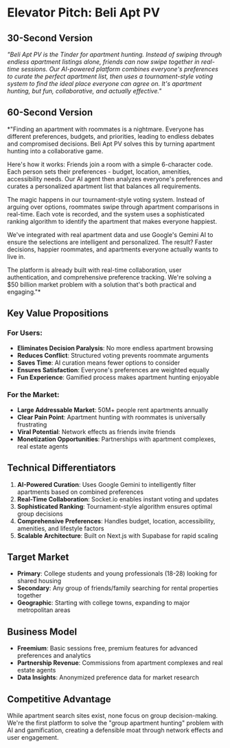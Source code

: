 # Elevator Pitch: Beli Apt PV

## 30-Second Version
*"Beli Apt PV is the Tinder for apartment hunting. Instead of swiping through endless apartment listings alone, friends can now swipe together in real-time sessions. Our AI-powered platform combines everyone's preferences to curate the perfect apartment list, then uses a tournament-style voting system to find the ideal place everyone can agree on. It's apartment hunting, but fun, collaborative, and actually effective."*

## 60-Second Version
*"Finding an apartment with roommates is a nightmare. Everyone has different preferences, budgets, and priorities, leading to endless debates and compromised decisions. Beli Apt PV solves this by turning apartment hunting into a collaborative game.

Here's how it works: Friends join a room with a simple 6-character code. Each person sets their preferences - budget, location, amenities, accessibility needs. Our AI agent then analyzes everyone's preferences and curates a personalized apartment list that balances all requirements. 

The magic happens in our tournament-style voting system. Instead of arguing over options, roommates swipe through apartment comparisons in real-time. Each vote is recorded, and the system uses a sophisticated ranking algorithm to identify the apartment that makes everyone happiest.

We've integrated with real apartment data and use Google's Gemini AI to ensure the selections are intelligent and personalized. The result? Faster decisions, happier roommates, and apartments everyone actually wants to live in.

The platform is already built with real-time collaboration, user authentication, and comprehensive preference tracking. We're solving a $50 billion market problem with a solution that's both practical and engaging."*

## Key Value Propositions

### For Users:
- **Eliminates Decision Paralysis**: No more endless apartment browsing
- **Reduces Conflict**: Structured voting prevents roommate arguments  
- **Saves Time**: AI curation means fewer options to consider
- **Ensures Satisfaction**: Everyone's preferences are weighted equally
- **Fun Experience**: Gamified process makes apartment hunting enjoyable

### For the Market:
- **Large Addressable Market**: 50M+ people rent apartments annually
- **Clear Pain Point**: Apartment hunting with roommates is universally frustrating
- **Viral Potential**: Network effects as friends invite friends
- **Monetization Opportunities**: Partnerships with apartment complexes, real estate agents

## Technical Differentiators

1. **AI-Powered Curation**: Uses Google Gemini to intelligently filter apartments based on combined preferences
2. **Real-Time Collaboration**: Socket.io enables instant voting and updates
3. **Sophisticated Ranking**: Tournament-style algorithm ensures optimal group decisions
4. **Comprehensive Preferences**: Handles budget, location, accessibility, amenities, and lifestyle factors
5. **Scalable Architecture**: Built on Next.js with Supabase for rapid scaling

## Target Market
- **Primary**: College students and young professionals (18-28) looking for shared housing
- **Secondary**: Any group of friends/family searching for rental properties together
- **Geographic**: Starting with college towns, expanding to major metropolitan areas

## Business Model
- **Freemium**: Basic sessions free, premium features for advanced preferences and analytics
- **Partnership Revenue**: Commissions from apartment complexes and real estate agents
- **Data Insights**: Anonymized preference data for market research

## Competitive Advantage
While apartment search sites exist, none focus on group decision-making. We're the first platform to solve the "group apartment hunting" problem with AI and gamification, creating a defensible moat through network effects and user engagement.
